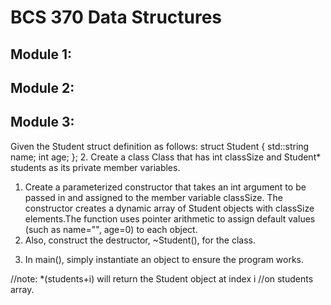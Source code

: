 # BCS 370 Data Structures

## Module 1:

## Module 2:

## Module 3: 
Given the Student struct definition as follows:
struct Student {
    std::string name;
      int age;
};
2. Create a class  Class that has int classSize and Student* students as its  private member variables.
1) Create a parameterized  constructor that takes an  int argument to be passed in and assigned to the member variable  classSize. The constructor creates a  dynamic array of Student objects with   classSize elements.The function uses  pointer arithmetic to assign default values  (such as name="", age=0) to each object.
2) Also, construct the destructor, ~Student(), for the class.
3. In main(), simply instantiate an object to ensure the program works.

//note: *(students+i) will return the Student object at index i
            //on students array.